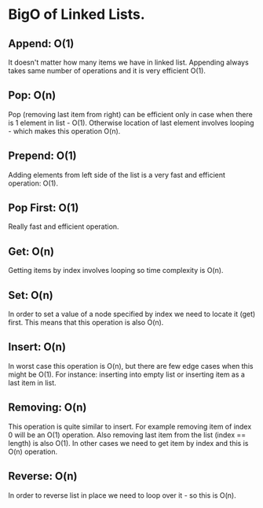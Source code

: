 # BigO of Linked Lists.


## Append: O(1)
It doesn't matter how many items we have in linked list.
Appending always takes same number of operations and it is very efficient O(1).


## Pop: O(n)
Pop (removing last item from right) can be efficient only in case when there is 1 element in list - O(1).
Otherwise location of last element involves looping - which makes this operation O(n).


## Prepend: O(1)
Adding elements from left side of the list is a very fast and efficient operation: O(1).


## Pop First: O(1)
Really fast and efficient operation.


## Get: O(n)
Getting items by index involves looping so time complexity is O(n).


## Set: O(n)
In order to set a value of a node specified by index we need to locate it (get) first.
This means that this operation is also O(n).


## Insert: O(n)
In worst case this operation is O(n), but there are few edge cases when this might be O(1).
For instance: inserting into empty list or inserting item as a last item in list.


## Removing: O(n)
This operation is quite similar to insert. For example removing item of index 0 will be an O(1) operation.
Also removing last item from the list (index == length) is also O(1).
In other cases we need to get item by index and this is O(n) operation.


## Reverse: O(n)
In order to reverse list in place we need to loop over it - so this is O(n).

